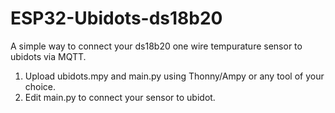 # ESP32-Ubidots-ds18b20
A simple way to connect your ds18b20 one wire tempurature sensor to ubidots via MQTT.

1. Upload ubidots.mpy and main.py using Thonny/Ampy or any tool of your choice.
2. Edit main.py to connect your sensor to ubidot.
